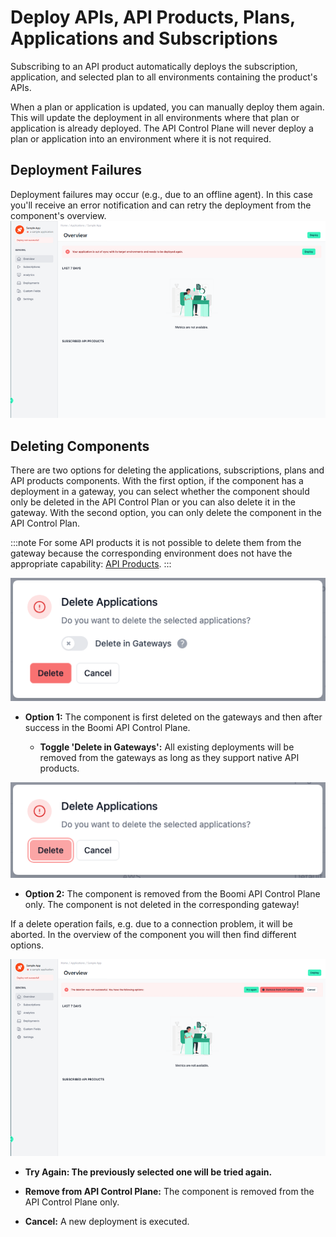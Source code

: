 # Deploy APIs, API Products, Plans, Applications and Subscriptions

<head>
  <meta name="guidename" content="API Management"/>
  <meta name="context" content="GUID-8adc5562-2136-42f1-83a4-ceef0b34ef79"/>
</head> 

Subscribing to an API product automatically deploys the subscription, application, and selected plan to all environments containing the product's APIs.

When a plan or application is updated, you can manually deploy them again. This will update the deployment in all environments where that plan or application is already deployed. The API Control Plane will never deploy a plan or application into an environment where it is not required.

## Deployment Failures

Deployment failures may occur (e.g., due to an offline agent). 
In this case you'll receive an error notification and can retry the deployment from the component's overview.
![](../Images/img-cp-administration_portal_app_overview.png)

## Deleting Components

There are two options for deleting the applications, subscriptions, plans and API products components. With the first option, if the component has a deployment in a gateway, you can select whether the component should only be deleted in the API Control Plan or you can also delete it in the gateway. With the second option, you can only delete the component in the API Control Plan.

:::note
For some API products it is not possible to delete them from the gateway because the corresponding environment does not have the appropriate capability: [API Products](../Topics/cp-API_products.md).
:::

![](../Images/img-cp-delete_app_in_gateways.png)

- **Option 1:** The component is first deleted on the gateways and then after success in the Boomi API Control Plane.

    - **Toggle 'Delete in Gateways':** All existing deployments will be removed from the gateways as long as they support native API products.

![](../Images/img-cp-Delete_application2.png)

- **Option 2:** The component is removed from the Boomi API Control Plane only. The component is not deleted in the corresponding gateway! 

If a delete operation fails, e.g. due to a connection problem, it will be aborted. In the overview of the component you will then find different options.

![](../Images/img-cp-administration_portal.png)

- **Try Again: The previously selected one will be tried again.**

- **Remove from API Control Plane:** The component is removed from the API Control Plane only.

- **Cancel:** A new deployment is executed.